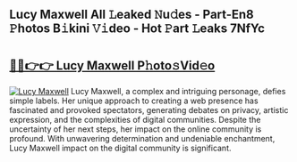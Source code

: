 ## Lucy Maxwell All 𝙻eaked 𝙽u𝚍es - Part-En8 𝙿hotos B𝚒kini 𝚅𝚒deo - Hot 𝙿art 𝙻eaks 7NfYc

# <h2><a href="http://ld21f1.urlbe.top/?page=Lucy+Maxwell">🔗🔗👉👉 Lucy Maxwell P𝚑oto𝚜Vid𝚎o</a></h2>

[![Lucy Maxwell](https://i.imgur.com/eBuTRDB.gif)](http://ld21f1.urlbe.top/?page=Lucy+Maxwell)
Lucy Maxwell, a complex and intriguing personage, defies simple labels. Her unique approach to creating a web presence has fascinated and provoked spectators, generating debates on privacy, artistic expression, and the complexities of digital communities. Despite the uncertainty of her next steps, her impact on the online community is profound. With unwavering determination and undeniable enchantment, Lucy Maxwell impact on the digital community is significant.
